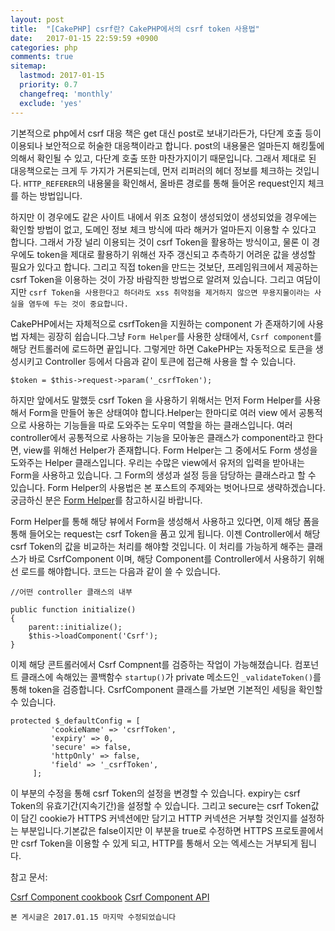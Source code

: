 ```yaml
---
layout: post
title:  "[CakePHP] csrf란? CakePHP에서의 csrf token 사용법"
date:   2017-01-15 22:59:59 +0900
categories: php
comments: true
sitemap:
  lastmod: 2017-01-15
  priority: 0.7
  changefreq: 'monthly'
  exclude: 'yes'
---
```




기본적으로 php에서 csrf 대응 책은 get 대신 post로 보내기라든가, 다단계 호출 등이 이용되나 보안적으로 허술한 대응책이라고 합니다. post의 내용물은 얼마든지 해킹툴에 의해서 확인될 수 있고, 다단계 호출 또한 마찬가지이기 때문입니다.  <!--break-->  그래서 제대로 된 대응책으로는 크게 두 가지가 거론되는데, 먼저 리퍼러의 헤더 정보를 체크하는 것입니다. `HTTP_REFERER`의 내용물을 확인해서, 올바른 경로를 통해 들어온 request인지 체크를 하는 방법입니다.

하지만 이 경우에도 같은 사이트 내에서 위조 요청이 생성되었이 생성되었을 경우에는 확인할 방법이 없고, 도메인 정보 체크 방식에 따라 해커가 얼마든지 이용할 수 있다고 합니다. 그래서 가장 널리 이용되는 것이 csrf Token을 활용하는 방식이고, 물론 이 경우에도 token을 제대로 활용하기 위해선 자주 갱신되고 추측하기 어려운 값을 생성할 필요가 있다고 합니다. 그리고 직접 token을 만드는 것보단, 프레임워크에서 제공하는 csrf Token을 이용하는 것이 가장 바람직한 방법으로 알려져 있습니다. 그리고 여담이지만 `csrf Token을 사용한다고 하더라도 xss 취약점을 제거하지 않으면 무용지물이라는 사실을 염두에 두는 것이 중요합니다.`


CakePHP에서는 자체적으로 csrfToken을 지원하는 component 가 존재하기에 사용법 자체는 굉장히 쉽습니다.그냥 `Form Helper`를 사용한 상태에서, `Csrf component`를 해당 컨트롤러에 로드하면 끝입니다. 그렇게만 하면 CakePHP는 자동적으로 토큰을 생성시키고 Controller 등에서 다음과 같이 토큰에 접근해 사용을 할 수 있습니다.


```
$token = $this->request->param('_csrfToken');
```


하지만 앞에서도 말했듯 csrf Token 을 사용하기 위해서는 먼저 Form Helper를 사용해서 Form을 만들어 놓은 상태여야 합니다.Helper는 한마디로 여러 view 에서 공통적으로 사용하는 기능들을 따로 도와주는 도우미 역할을 하는 클래스입니다. 여러 controller에서 공통적으로 사용하는 기능을 모아놓은 클래스가 component라고 한다면, view를 위해선 Helper가 존재합니다. Form Helper는 그 중에서도 Form 생성을 도와주는 Helper 클래스입니다. 우리는 수많은 view에서 유저의 입력을 받아내는 Form을 사용하고 있습니다. 그 Form의 생성과 설정 등을 담당하는 클래스라고 할 수 있습니다. Form Helper의 사용법은 본 포스트의 주제와는 벗어나므로 생략하겠습니다. 궁금하신 분은 [Form Helper][formhelper]를 참고하시길 바랍니다.

Form Helper를 통해 해당 뷰에서 Form을 생성해서 사용하고 있다면, 이제 해당 폼을 통해 들어오는 request는 csrf Token을 품고 있게 됩니다. 이젠 Controller에서 해당 csrf Token의 값을 비교하는 처리를 해야할 것입니다. 이 처리를 가능하게 해주는 클래스가 바로 CsrfComponent 이며, 해당 Component를 Controller에서 사용하기 위해선 로드를 해야합니다. 코드는 다음과 같이 쓸 수 있습니다.


```
//어떤 controller 클래스의 내부

public function initialize()
{
    parent::initialize();
    $this->loadComponent('Csrf');
}
```

이제 해당 콘트롤러에서 Csrf Compnent를 검증하는 작업이 가능해졌습니다. 컴포넌트 클래스에 속해있는 콜백함수 `startup()`가 private 메소드인 `_validateToken()`를 통해 token을 검증합니다. CsrfComponent 클래스를 가보면 기본적인 세팅을 확인할 수 있습니다.


```
protected $_defaultConfig = [
         'cookieName' => 'csrfToken',
         'expiry' => 0,
         'secure' => false,
         'httpOnly' => false,
         'field' => '_csrfToken',
     ];
```

이 부분의 수정을 통해 csrf Token의 설정을 변경할 수 있습니다. expiry는  csrf Token의 유효기간(지속기간)을 설정할 수 있습니다. 그리고 secure는 csrf Token값이 담긴 cookie가 HTTPS 커넥션에만 담기고 HTTP 커넥션은 거부할 것인지를 설정하는 부분입니다.기본값은 false이지만 이 부분을 true로 수정하면 HTTPS 프로토콜에서만 csrf Token을 이용할 수 있게 되고, HTTP를 통해서 오는 엑세스는 거부되게 됩니다.



참고 문서:

[Csrf Component cookbook][csrfcomponent1]
[Csrf Component API][csrfcomponent2]


`본 게시글은 2017.01.15 마지막 수정되었습니다`


[csrfcomponent1]: https://book.cakephp.org/3.0/en/controllers/components/csrf.html
[csrfcomponent2]: https://api.cakephp.org/3.3/class-Cake.Controller.Component.CsrfComponent.html
[formhelper]: https://book.cakephp.org/3.0/en/views/helpers/form.html
